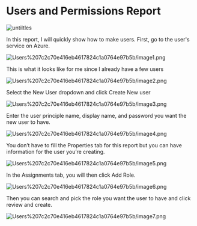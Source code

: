 # Users and Permissions Report

![untiltles](https://github.com/jsom98/Pictures/blob/main/azure-Page-3.drawio.png)

In this report, I will quickly show how to make users. First, go to the user's service on Azure.

![Users%207c2c70e416eb4617824c1a0764e97b5b/image1.png](https://github.com/jsom98/Pictures/blob/main/image1.png)

This is what it looks like for me since I already have a few users

![Users%207c2c70e416eb4617824c1a0764e97b5b/image2.png](https://github.com/jsom98/Pictures/blob/main/image2.png)

Select the New User dropdown and click Create New user

![Users%207c2c70e416eb4617824c1a0764e97b5b/image3.png](https://github.com/jsom98/Pictures/blob/main/Image3.png)

Enter the user principle name, display name, and password you want the new user to have.

![Users%207c2c70e416eb4617824c1a0764e97b5b/image4.png](https://github.com/jsom98/Pictures/blob/main/Image4.png)

You don’t have to fill the Properties tab for this report but you can have information for the user you’re creating.

![Users%207c2c70e416eb4617824c1a0764e97b5b/image5.png](https://github.com/jsom98/Pictures/blob/main/Image5.png)

In the Assignments tab, you will then click Add Role.

![Users%207c2c70e416eb4617824c1a0764e97b5b/image6.png](https://github.com/jsom98/Pictures/blob/main/Image6.png)

Then you can search and pick the role you want the user to have and click review and create.

![Users%207c2c70e416eb4617824c1a0764e97b5b/image7.png](https://github.com/jsom98/Pictures/blob/main/Image7.png)
